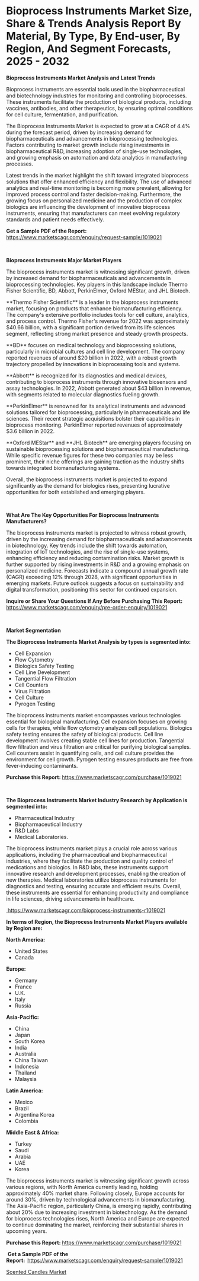 <p><h1>Bioprocess Instruments Market Size, Share & Trends Analysis Report By Material, By Type, By End-user, By Region, And Segment Forecasts, 2025 - 2032</h1></p><p><strong>Bioprocess Instruments Market Analysis and Latest Trends</strong></p>
<p><p>Bioprocess instruments are essential tools used in the biopharmaceutical and biotechnology industries for monitoring and controlling bioprocesses. These instruments facilitate the production of biological products, including vaccines, antibodies, and other therapeutics, by ensuring optimal conditions for cell culture, fermentation, and purification.</p><p>The Bioprocess Instruments Market is expected to grow at a CAGR of 4.4% during the forecast period, driven by increasing demand for biopharmaceuticals and advancements in bioprocessing technologies. Factors contributing to market growth include rising investments in biopharmaceutical R&D, increasing adoption of single-use technologies, and growing emphasis on automation and data analytics in manufacturing processes. </p><p>Latest trends in the market highlight the shift toward integrated bioprocess solutions that offer enhanced efficiency and flexibility. The use of advanced analytics and real-time monitoring is becoming more prevalent, allowing for improved process control and faster decision-making. Furthermore, the growing focus on personalized medicine and the production of complex biologics are influencing the development of innovative bioprocess instruments, ensuring that manufacturers can meet evolving regulatory standards and patient needs effectively.</p></p>
<p><strong>Get a Sample PDF of the Report:&nbsp;</strong> <a href="https://www.marketscagr.com/enquiry/request-sample/1019021?utm_campaign=3580&utm_medium=2&utm_source=Github&utm_content=ia&utm_term=21032025&utm_id=bioprocess-instruments">https://www.marketscagr.com/enquiry/request-sample/1019021</a></p>
<p>&nbsp;</p>
<p><strong>Bioprocess Instruments Major Market Players</strong></p>
<p><p>The bioprocess instruments market is witnessing significant growth, driven by increased demand for biopharmaceuticals and advancements in bioprocessing technologies. Key players in this landscape include Thermo Fisher Scientific, BD, Abbott, PerkinElmer, Oxford MEStar, and JHL Biotech.</p><p>**Thermo Fisher Scientific** is a leader in the bioprocess instruments market, focusing on products that enhance biomanufacturing efficiency. The company's extensive portfolio includes tools for cell culture, analytics, and process control. Thermo Fisher's revenue for 2022 was approximately $40.66 billion, with a significant portion derived from its life sciences segment, reflecting strong market presence and steady growth prospects.</p><p>**BD** focuses on medical technology and bioprocessing solutions, particularly in microbial cultures and cell line development. The company reported revenues of around $20 billion in 2022, with a robust growth trajectory propelled by innovations in bioprocessing tools and systems.</p><p>**Abbott** is recognized for its diagnostics and medical devices, contributing to bioprocess instruments through innovative biosensors and assay technologies. In 2022, Abbott generated about $43 billion in revenue, with segments related to molecular diagnostics fueling growth.</p><p>**PerkinElmer** is renowned for its analytical instruments and advanced solutions tailored for bioprocessing, particularly in pharmaceuticals and life sciences. Their recent strategic acquisitions bolster their capabilities in bioprocess monitoring. PerkinElmer reported revenues of approximately $3.6 billion in 2022.</p><p>**Oxford MEStar** and **JHL Biotech** are emerging players focusing on sustainable bioprocessing solutions and biopharmaceutical manufacturing. While specific revenue figures for these two companies may be less prominent, their niche offerings are gaining traction as the industry shifts towards integrated biomanufacturing systems.</p><p>Overall, the bioprocess instruments market is projected to expand significantly as the demand for biologics rises, presenting lucrative opportunities for both established and emerging players.</p></p>
<p>&nbsp;</p>
<p><strong>What Are The Key Opportunities For Bioprocess Instruments Manufacturers?</strong></p>
<p><p>The bioprocess instruments market is projected to witness robust growth, driven by the increasing demand for biopharmaceuticals and advancements in biotechnology. Key trends include the shift towards automation, integration of IoT technologies, and the rise of single-use systems, enhancing efficiency and reducing contamination risks. Market growth is further supported by rising investments in R&D and a growing emphasis on personalized medicine. Forecasts indicate a compound annual growth rate (CAGR) exceeding 12% through 2028, with significant opportunities in emerging markets. Future outlook suggests a focus on sustainability and digital transformation, positioning this sector for continued expansion.</p></p>
<p><strong>Inquire or Share Your Questions If Any Before Purchasing This Report:</strong> <a href="https://www.marketscagr.com/enquiry/pre-order-enquiry/1019021?utm_campaign=3580&utm_medium=2&utm_source=Github&utm_content=ia&utm_term=21032025&utm_id=bioprocess-instruments">https://www.marketscagr.com/enquiry/pre-order-enquiry/1019021</a></p>
<p>&nbsp;</p>
<p><strong>Market Segmentation</strong></p>
<p><strong>The Bioprocess Instruments Market Analysis by types is segmented into:</strong></p>
<p><ul><li>Cell Expansion</li><li>Flow Cytometry</li><li>Biologics Safety Testing</li><li>Cell Line Development</li><li>Tangential Flow Filtration</li><li>Cell Counters</li><li>Virus Filtration</li><li>Cell Culture</li><li>Pyrogen Testing</li></ul></p>
<p><p>The bioprocess instruments market encompasses various technologies essential for biological manufacturing. Cell expansion focuses on growing cells for therapies, while flow cytometry analyzes cell populations. Biologics safety testing ensures the safety of biological products. Cell line development involves creating stable cell lines for production. Tangential flow filtration and virus filtration are critical for purifying biological samples. Cell counters assist in quantifying cells, and cell culture provides the environment for cell growth. Pyrogen testing ensures products are free from fever-inducing contaminants.</p></p>
<p><strong>Purchase this Report:&nbsp;</strong><a href="https://www.marketscagr.com/purchase/1019021?utm_campaign=3580&utm_medium=2&utm_source=Github&utm_content=ia&utm_term=21032025&utm_id=bioprocess-instruments">https://www.marketscagr.com/purchase/1019021</a></p>
<p>&nbsp;</p>
<p><strong>The Bioprocess Instruments Market Industry Research by Application is segmented into:</strong></p>
<p><ul><li>Pharmaceutical Industry</li><li>Biopharmaceutical Industry</li><li>R&D Labs</li><li>Medical Laboratories.</li></ul></p>
<p><p>The bioprocess instruments market plays a crucial role across various applications, including the pharmaceutical and biopharmaceutical industries, where they facilitate the production and quality control of medications and biologics. In R&D labs, these instruments support innovative research and development processes, enabling the creation of new therapies. Medical laboratories utilize bioprocess instruments for diagnostics and testing, ensuring accurate and efficient results. Overall, these instruments are essential for enhancing productivity and compliance in life sciences, driving advancements in healthcare.</p></p>
<p><a href="https://www.marketscagr.com/bioprocess-instruments-r1019021?utm_campaign=3580&utm_medium=2&utm_source=Github&utm_content=ia&utm_term=21032025&utm_id=bioprocess-instruments">&nbsp;https://www.marketscagr.com/bioprocess-instruments-r1019021</a></p>
<p><strong>In terms of Region, the Bioprocess Instruments Market Players available by Region are:</strong></p>
<p>
    <p> <strong> North America: </strong>
        <ul>
            <li>United States</li>
            <li>Canada</li>
        </ul>
        </p> 
    <p> <strong> Europe: </strong>
        <ul>
            <li>Germany</li>
            <li>France</li>
            <li>U.K.</li>
            <li>Italy</li>
            <li>Russia</li>
        </ul>
        </p> 
    <p> <strong> Asia-Pacific: </strong>
        <ul>
            <li>China</li>
            <li>Japan</li>
            <li>South Korea</li>
            <li>India</li>
            <li>Australia</li>
            <li>China Taiwan</li>
            <li>Indonesia</li>
            <li>Thailand</li>
            <li>Malaysia</li>
        </ul>
        </p> 
    <p> <strong> Latin America: </strong>
        <ul>
            <li>Mexico</li>
            <li>Brazil</li>
            <li>Argentina Korea</li>
            <li>Colombia</li>
        </ul>
        </p> 
    <p> <strong> Middle East & Africa: </strong>
        <ul>
            <li>Turkey</li>
            <li>Saudi</li>
            <li>Arabia</li>
            <li>UAE</li>
            <li>Korea</li>
        </ul>
    </p>
    </p>
<p><p>The bioprocess instruments market is witnessing significant growth across various regions, with North America currently leading, holding approximately 40% market share. Following closely, Europe accounts for around 30%, driven by technological advancements in biomanufacturing. The Asia-Pacific region, particularly China, is emerging rapidly, contributing about 20% due to increasing investment in biotechnology. As the demand for bioprocess technologies rises, North America and Europe are expected to continue dominating the market, reinforcing their substantial shares in upcoming years.</p></p>
<p><strong>Purchase this Report: </strong><a href="https://www.marketscagr.com/purchase/1019021?utm_campaign=3580&utm_medium=2&utm_source=Github&utm_content=ia&utm_term=21032025&utm_id=bioprocess-instruments">https://www.marketscagr.com/purchase/1019021</a></p>
<p>&nbsp;<strong>Get a Sample PDF of the Report:&nbsp;&nbsp;</strong><a href="https://www.marketscagr.com/enquiry/request-sample/1019021?utm_campaign=3580&utm_medium=2&utm_source=Github&utm_content=ia&utm_term=21032025&utm_id=bioprocess-instruments">https://www.marketscagr.com/enquiry/request-sample/1019021</a></p>
<p><strong></strong></p>
<p><p><a href="https://github.com/langolaskark/Market-Research-Report-List-1/blob/main/scented-candles-market.md?utm_campaign=3580&utm_medium=2&utm_source=Github&utm_content=ia&utm_term=21032025&utm_id=bioprocess-instruments">Scented Candles Market</a></p></p>